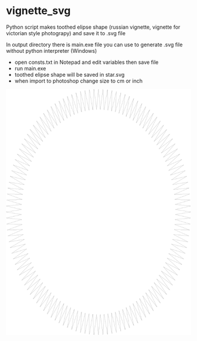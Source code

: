 # vignette_svg

Python script makes toothed elipse shape (russian vignette, vignette for victorian style photograpy) and save it to .svg file

In output directory there is main.exe file you can use to generate .svg file without python interpreter (Windows)
  - open consts.txt in Notepad and edit variables then save file
  - run main.exe
  - toothed elipse shape will be saved in star.svg
  - when import to photoshop change size to cm or inch

![#c5f015](https://github.com/werderes/vignette_svg/blob/master/star.svg)
